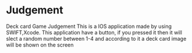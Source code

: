 # Judgement
Deck card Game Judgement
This is a IOS application made by using SWIFT,Xcode.
This application have a button, if you pressed it then it will slect a random number between 1-4 
and according to it a deck card image will be shown on the screen 
